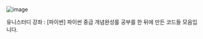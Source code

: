 ![image](https://github.com/user-attachments/assets/8c45d6bd-508b-4a95-8065-0fb29b686b12)

유니스터디 강좌 : [파이썬] 파이썬 중급 개념완성를 공부를 한 뒤에 만든 코드들 모음입니다.
